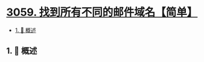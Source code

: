 # [3059. 找到所有不同的邮件域名【简单】](https://github.com/Tdahuyou/TNotes.leetcode/tree/main/notes/3059.%20%E6%89%BE%E5%88%B0%E6%89%80%E6%9C%89%E4%B8%8D%E5%90%8C%E7%9A%84%E9%82%AE%E4%BB%B6%E5%9F%9F%E5%90%8D%E3%80%90%E7%AE%80%E5%8D%95%E3%80%91)

<!-- region:toc -->

- [1. 📝 概述](#1--概述)

<!-- endregion:toc -->

## 1. 📝 概述
